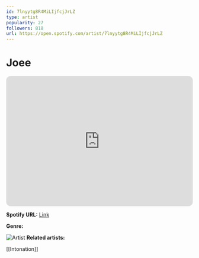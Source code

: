 ```yaml
---
id: 7lnyytg8R4MiLIjfcjJrLZ
type: artist
popularity: 27
followers: 818
url: https://open.spotify.com/artist/7lnyytg8R4MiLIjfcjJrLZ
---
```

# Joee

<iframe style="border-radius:12px" src="https://open.spotify.com/embed/artist/7lnyytg8R4MiLIjfcjJrLZ" width="100%" height="352" frameBorder="0" allowfullscreen="" allow="autoplay; clipboard-write; encrypted-media; fullscreen; picture-in-picture" loading="lazy"></iframe>

**Spotify URL:** [Link](https://open.spotify.com/artist/7lnyytg8R4MiLIjfcjJrLZ)

**Genre:** 

![Artist](https://i.scdn.co/image/ab67616d0000b2737d918c8c61109c0c2fb3a8b6)
**Related artists:**

[[Intonation]]
